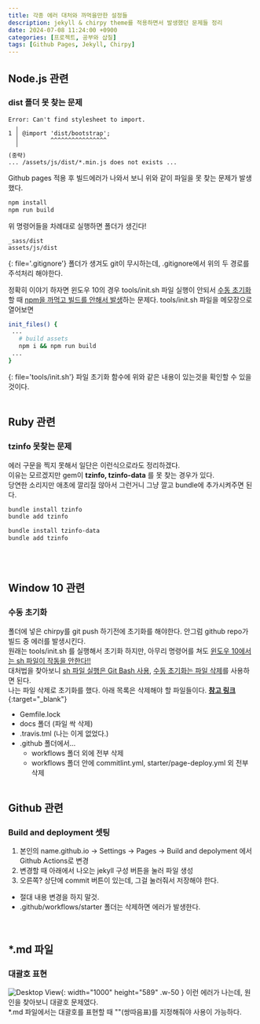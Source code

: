 ```yaml
---
title: 각종 에러 대처와 까먹을만한 설정들
description: jekyll & chirpy theme를 적용하면서 발생했던 문제들 정리
date: 2024-07-08 11:24:00 +0900
categories: [프로젝트, 공부와 삽질]
tags: [Github Pages, Jekyll, Chirpy]
---
```


## Node.js 관련

### dist 폴더 못 찾는 문제
```text
Error: Can't find stylesheet to import.
  ╷
1 │ @import 'dist/bootstrap';
  │         ^^^^^^^^^^^^^^^^
  ╵
(중략)
... /assets/js/dist/*.min.js does not exists ... 
```
Github pages 적용 후 빌드에러가 나와서 보니 위와 같이 파일을 못 찾는 문제가 발생했다.

```bash
npm install
npm run build
``` 
위 명령어들을 차례대로 실행하면 폴더가 생긴다!

```text
_sass/dist
assets/js/dist
```
{: file='.gitignore'}
폴더가 생겨도 git이 무시하는데, .gitignore에서 위의 두 경로를 주석처리 해야한다. <br>

정확히 이야기 하자면 윈도우 10의 경우 tools/init.sh 파일 실행이 안되서 <ins>수동 초기화</ins>할 때 <ins>npm을 까먹고 빌드를 안해서 발생</ins>하는 문제다.
tools/init.sh 파일을 메모장으로 열어보면
```bash
init_files() {
 ...
   # build assets
   npm i && npm run build
 ...
}
```
{: file='tools/init.sh'}
파일 초기화 함수에 위와 같은 내용이 있는것을 확인할 수 있을 것이다.
<br><br>


## Ruby 관련

### tzinfo 못찾는 문제
에러 구문을 찍지 못해서 일단은 이런식으로라도 정리하겠다. <br>
이유는 모르겠지만 gem이 **tzinfo, tzinfo-data** 를 못 찾는 경우가 있다. <br>
당연한 소리지만 애초에 깔리질 않아서 그런거니 그냥 깔고 bundle에 추가시켜주면 된다.
```bash
bundle install tzinfo
bundle add tzinfo

bundle install tzinfo-data
bundle add tzinfo
```
<br><br>


## Window 10 관련

### 수동 초기화
폴더에 넣은 chirpy를 git push 하기전에 초기화를 해야한다. 안그럼 github repo가 빌드 중 에러를 발생시킨다. <br>
원래는 tools/init.sh 를 실행해서 초기화 하지만, 아무리 명령어를 쳐도 <ins>윈도우 10에서는 sh 파일이 작동을 안한다!!</ins> <br>
대처법을 찾아보니 <ins>sh 파일 실행은 Git Bash 사용</ins>, <ins>수동 초기화는 파일 삭제</ins>를 사용하면 된다. <br>
나는 파일 삭제로 초기화를 했다. 아래 목록은 삭제해야 할 파일들이다. [**참고 링크**](https://velog.io/@hashnsalt/Github-Blog-%EB%A7%8C%EB%93%A4%EA%B8%B0-2){:target="_blank"}
 - Gemfile.lock
 - docs 폴더 (파일 싹 삭제)
 - .travis.tml (나는 이게 없었다.)
 - .github 폴더에서...
    - workflows 폴더 외에 전부 삭제
    - workflows 폴더 안에 commitlint.yml, starter/page-deploy.yml 외 전부 삭제
<br><br>


## Github 관련

### Build and deployment 셋팅
1. 본인의 name.github.io -> Settings -> Pages -> Build and depolyment 에서 Github Actions로 변경
2. 변경할 때 아래에서 나오는 jekyll 구성 버튼을 눌러 파일 생성
3. 오른쪽? 상단에 commit 버튼이 있는데, 그걸 눌러줘서 저장해야 한다.
 - 절대 내용 변경을 하지 말것.
 - .github/workflows/starter 폴더는 삭제하면 에러가 발생한다.
<br>


## *.md 파일

### 대괄호 표현
![Desktop View](https://lh3.googleusercontent.com/pw/AP1GczPQOHWYWasgiDg2GUDXzBHYOpC3mmwHXkIke6LDyPR_gxqvECp5lwVstNQ7nKiwOgESnkDqcSRrIZFExrBjHaE_YC2wNFFNR9U7RzPouiBXE4IOVw=w2400){: width="1000" height="589" .w-50 }
이런 에러가 나는데, 원인을 찾아보니 대괄호 문제였다.<br>
*.md 파일에서는 대괄호를 표현할 때 ""(쌍따음표)를 지정해줘야 사용이 가능하다.
